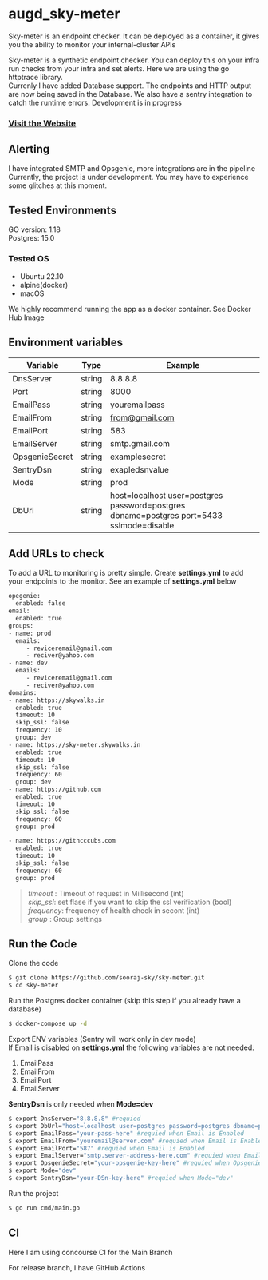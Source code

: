 # augd_sky-meter
Sky-meter is an endpoint checker. It can be deployed as a container, it gives you the ability to monitor your internal-cluster APIs

Sky-meter is a synthetic endpoint checker. You can deploy this on your infra run checks from your infra and set alerts. Here we are using the go httptrace library.  
Currenly I have added Database support. The endpoints and HTTP output are now being saved in the Database. We also have a sentry integration to catch the runtime errors.
 Development is in progress
 ### [Visit the Website](https://sky-meter.skywalks.in)   
### 

 ## Alerting
 I have integrated SMTP and Opsgenie, more integrations are in the pipeline
 Currently, the project is under development. You may have to experience some glitches at this moment.

## Tested Environments
GO version: 1.18  
Postgres: 15.0 
### Tested OS
- Ubuntu 22.10 
- alpine(docker)
- macOS

We highly recommend running the app as a docker container. 
See Docker Hub Image 

## Environment variables
| Variable       | Type    | Example         |
|----------------|---------|-----------------|
| DnsServer      | string  | 8.8.8.8         |
| Port           | string  | 8000            |
| EmailPass      | string  | youremailpass   |
| EmailFrom      | string  | from@gmail.com  |
| EmailPort      | string  | 583             |
| EmailServer    | string  | smtp.gmail.com  |
| OpsgenieSecret | string  | examplesecret   |
| SentryDsn      | string  | exapledsnvalue  |
| Mode           | string  | prod            |
| DbUrl          | string  | host=localhost user=postgres password=postgres dbname=postgres port=5433 sslmode=disable             |




## Add URLs to check
To add a URL to monitoring is pretty simple. Create **settings.yml** to add your endpoints to the monitor. See an example of **settings.yml** below  
```sh
opegenie:
  enabled: false
email:
  enabled: true
groups:
- name: prod
  emails:
     - reviceremail@gmail.com
     - reciver@yahoo.com
- name: dev
  emails:
     - reviceremail@gmail.com
     - reciver@yahoo.com
domains:
- name: https://skywalks.in
  enabled: true
  timeout: 10
  skip_ssl: false
  frequency: 10
  group: dev
- name: https://sky-meter.skywalks.in
  enabled: true
  timeout: 10
  skip_ssl: false
  frequency: 60
  group: dev
- name: https://github.com
  enabled: true
  timeout: 10
  skip_ssl: false
  frequency: 60
  group: prod

- name: https://githcccubs.com
  enabled: true
  timeout: 10
  skip_ssl: false
  frequency: 60
  group: prod
```
> _timeout_ : Timeout of request in Millisecond (int)  
> _skip_ssl_: set flase if you want to skip the ssl verification (bool)  
> _frequency_: frequency of health check in secont (int)  
> _group_ : Group settings

## Run the Code
Clone the code
```sh  
$ git clone https://github.com/sooraj-sky/sky-meter.git
$ cd sky-meter
```  
Run the Postgres docker container (skip this step if you already have a database)
```sh  
$ docker-compose up -d
```  
Export ENV variables (Sentry will work only in dev mode)    
If Email is disabled on **settings.yml** the following variables are not needed.
1. EmailPass
2. EmailFrom
3. EmailPort
4. EmailServer

**SentryDsn** is only needed when **Mode=dev**

```sh
$ export DnsServer="8.8.8.8" #requied  
$ export DbUrl="host=localhost user=postgres password=postgres dbname=postgres port=5433 sslmode=disable"  #requied          
$ export EmailPass="your-pass-here" #requied when Email is Enabled  
$ export EmailFrom="youremail@server.com" #requied when Email is Enabled     
$ export EmailPort="587" #requied when Email is Enabled     
$ export EmailServer="smtp.server-address-here.com" #requied when Email is Enabled   
$ export OpsgenieSecret="your-opsgenie-key-here" #requied when Opsgenie is Enabled on settings.yml
$ export Mode="dev"  
$ export SentryDsn="your-DSn-key-here" #requied when Mode="dev"           
```
Run the project
```sh    
$ go run cmd/main.go  
```

## CI

Here I am using concourse CI for  the Main Branch

For release branch, I have GitHub Actions





